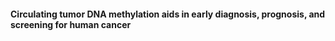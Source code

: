 #### Circulating tumor DNA methylation aids in early diagnosis, prognosis, and screening for human cancer
